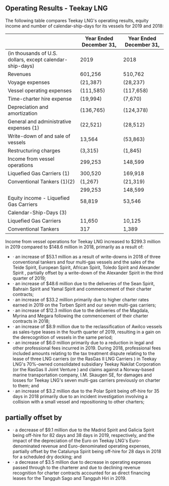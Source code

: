 ## Operating Results - Teekay LNG

The following table compares Teekay LNG's operating results, equity income and number of calendar-ship-days for its vessels for 2019 and 2018:

|                                                           | Year Ended December 31,   | Year Ended December 31,   |
|-----------------------------------------------------------|---------------------------|---------------------------|
| (in thousands of U.S. dollars, except calendar-ship-days) | 2019                      | 2018                      |
| Revenues                                                  | 601,256                   | 510,762                   |
| Voyage expenses                                           | (21,387)                  | (28,237)                  |
| Vessel operating expenses                                 | (111,585)                 | (117,658)                 |
| Time-charter hire expense                                 | (19,994)                  | (7,670)                   |
| Depreciation and amortization                             | (136,765)                 | (124,378)                 |
| General and administrative expenses  (1)                  | (22,521)                  | (28,512)                  |
| Write-down of and sale of vessels                         | 13,564                    | (53,863)                  |
| Restructuring charges                                     | (3,315)                   | (1,845)                   |
| Income from vessel operations                             | 299,253                   | 148,599                   |
| Liquefied Gas Carriers  (1)                               | 300,520                   | 169,918                   |
| Conventional Tankers  (1)(2)                              | (1,267)                   | (21,319)                  |
|                                                           | 299,253                   | 148,599                   |
| Equity income - Liquefied Gas Carriers                    | 58,819                    | 53,546                    |
| Calendar-Ship-Days  (3)                                   |                           |                           |
| Liquefied Gas Carriers                                    | 11,650                    | 10,125                    |
| Conventional Tankers                                      | 317                       | 1,389                     |

Income from vessel operations for Teekay LNG increased to $299.3 million in 2019 compared to $148.6 million in 2018, primarily as a result of:

- · an increase of $53.1 million as a result of write-downs in 2018 of three conventional tankers and four multi-gas vessels and the sales of the Teide Spirit, European Spirit, African Spirit, Toledo Spirit and Alexander Spirit , partially offset by a write-down of the Alexander Spirit in the third quarter of 2019;
- · an increase of $48.6 million due to the deliveries of the Sean Spirit, Bahrain Spirit and Yamal Spirit and commencement of their charter contracts;
- · an increase of $33.2 million primarily due to higher charter rates earned in 2019 on the Torben Spirit and our seven multi-gas carriers;
- · an increase of $12.3 million due to the deliveries of the Magdala, Myrina and Megara following the commencement of their charter contracts in 2018;
- · an increase of $8.9 million due to the reclassification of Awilco vessels as sales-type leases in the fourth quarter of 2019, resulting in a gain on the derecognition of vessels in the same period;
- · an increase of $6.0 million primarily due to a reduction in legal and other professional fees incurred in 2019. During 2018, professional fees included amounts relating to the tax treatment dispute relating to the lease of three LNG carriers (or the RasGas II LNG Carriers ) in Teekay LNG's 70%-owned consolidated subsidiary Teekay Nakilat Corporation (or the RasGas II Joint Venture ) and claims against a Norway-based marine transportation company, I.M. Skaugen SE, for damages and losses for Teekay LNG's seven multi-gas carriers previously on charter to them; and
- · an increase of $3.2 million due to the Polar Spirit being off-hire for 35 days in 2018 primarily due to an incident investigation involving a collision with a small vessel and repositioning to other charters;

## partially offset by

- · a decrease of $9.1 million due to the Madrid Spirit and Galicia Spirit being off-hire for 82 days and 38 days in 2019, respectively, and the impact of the depreciation of the Euro on Teekay LNG's Euro-denominated revenue and Euro-denominated operating expenses, partially offset by the Catalunya Spirit being off-hire for 28 days in 2018 for a scheduled dry docking; and
- · a decrease of $3.5 million due to decrease in operating expenses passed through to the charterer and due to declining revenue recognition for charter contracts accounted for as direct financing leases for the Tangguh Sago and Tangguh Hiri in 2019.
